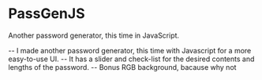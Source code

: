 # PassGenJS

Another password generator, this time in JavaScript.

-- I made another password generator, this time with Javascript for a more easy-to-use UI.
-- It has a slider and check-list for the desired contents and lengths of the password.
-- Bonus RGB background, bacause why not

